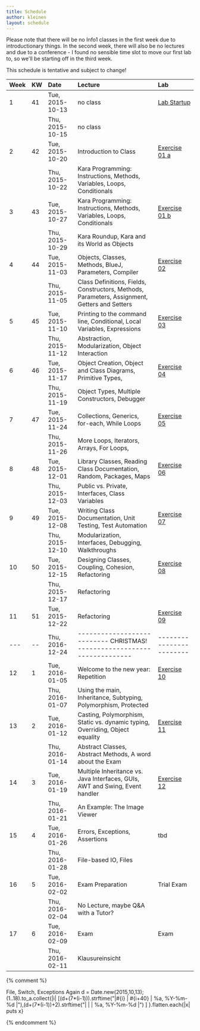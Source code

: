 ```yaml
---
title: Schedule
author: kleinen
layout: schedule
---
```




Please note that there will be no Info1 classes in the first week due to introductionary things.
 In the second week, there will also be no lectures and due to a conference -
 I found no sensible time slot to move our first lab to, so we'll be starting off in the third week.

This schedule is tentative and subject to change!



| Week | KW | Date            | Lecture                                                                                       | Lab                                         |
|:-----|:---|:----------------|:----------------------------------------------------------------------------------------------|:--------------------------------------------|
| 1    | 41 | Tue, 2015-10-13 | no class                                                                                      | [Lab Startup](../labs/exercise-00.html)     |
|      |    | Thu, 2015-10-15 | no class                                                                                      |                                             |
| 2    | 42 | Tue, 2015-10-20 | Introduction to Class                                                                         | [Exercise 01 a](../labs/exercise-01-a.html) |
|      |    | Thu, 2015-10-22 | Kara Programming: Instructions, Methods, Variables, Loops, Conditionals                       |                                             |
| 3    | 43 | Tue, 2015-10-27 | Kara Programming: Instructions, Methods, Variables, Loops, Conditionals                       | [Exercise 01 b](../labs/exercise-01-b.html) |
|      |    | Thu, 2015-10-29 | Kara Roundup, Kara and its World as Objects                                                   |                                             |
| 4    | 44 | Tue, 2015-11-03 | Objects, Classes, Methods, BlueJ, Parameters,  Compiler                                       | [Exercise 02](../labs/exercise-02.html)     |
|      |    | Thu, 2015-11-05 | Class Definitions, Fields, Constructors, Methods, Parameters, Assignment, Getters and Setters |                                             |
| 5    | 45 | Tue, 2015-11-10 | Printing to the command line, Conditional, Local Variables, Expressions                       | [Exercise 03](../labs/exercise-03.html)     |
|      |    | Thu, 2015-11-12 | Abstraction, Modularization, Object Interaction                                               |                                             |
| 6    | 46 | Tue, 2015-11-17 | Object Creation, Object and Class Diagrams, Primitive Types,                                  | [Exercise 04](../labs/exercise-04.html)     |
|      |    | Thu, 2015-11-19 | Object Types, Multiple Constructors, Debugger                                                 |                                             |
| 7    | 47 | Tue, 2015-11-24 | Collections, Generics, for-each, While Loops                                                  | [Exercise 05](../labs/exercise-05.html)     |
|      |    | Thu, 2015-11-26 | More Loops, Iterators, Arrays, For Loops,                                                     |                                             |
| 8    | 48 | Tue, 2015-12-01 | Library Classes, Reading Class Documentation, Random, Packages, Maps                          | [Exercise 06](../labs/exercise-06.html)     |
|      |    | Thu, 2015-12-03 | Public vs. Private, Interfaces, Class Variables                                               |                                             |
| 9    | 49 | Tue, 2015-12-08 | Writing Class Documentation, Unit Testing, Test Automation                                    | [Exercise 07](../labs/exercise-07.html)     |
|      |    | Thu, 2015-12-10 | Modularization, Interfaces, Debugging, Walkthroughs                                           |                                             |
| 10   | 50 | Tue, 2015-12-15 | Designing Classes, Coupling, Cohesion, Refactoring                                            | [Exercise 08](../labs/exercise-08.html)     |
|      |    | Thu, 2015-12-17 | Refactoring                                                                                   |                                             |
| 11   | 51 | Tue, 2015-12-22 | Refactoring                                                                                   | [Exercise 09](../labs/exercise-09.html)     |
| ---  | -- | Thu, 2016-12-24 | --------------------------- CHRISTMAS!   ---------------------------------                    | ------------------------                    |
| 12   | 1  | Tue, 2016-01-05 | Welcome to the new year: Repetition                                                           | [Exercise 10](../labs/exercise-10.html)     |
|      |    | Thu, 2016-01-07 | Using the main, Inheritance, Subtyping, Polymorphism, Protected                               |                                             |
| 13   | 2  | Tue, 2016-01-12 | Casting, Polymorphism, Static vs. dynamic typing, Overriding, Object equality                 | [Exercise 11](../labs/exercise-11.html)     |
|      |    | Thu, 2016-01-14 | Abstract Classes, Abstract Methods, A word about the Exam                                     |                                             |
| 14   | 3  | Tue, 2016-01-19 | Multiple Inheritance vs. Java Interfaces,  GUIs, AWT and Swing, Event handler                 | [Exercise 12](../labs/exercise-12.html)     |
|      |    | Thu, 2016-01-21 | An Example: The Image Viewer                                                                  |                                             |
| 15   | 4  | Tue, 2016-01-26 | Errors, Exceptions, Assertions                                                                | tbd                                         |
|      |    | Thu, 2016-01-28 | File-based IO, Files                                                                          |                                             |
| 16   | 5  | Tue, 2016-02-02 | Exam Preparation                                                                              | Trial Exam                                  |
|      |    | Thu, 2016-02-04 | No Lecture, maybe Q&A with a Tutor?                                                           |                                             |
| 17   | 6  | Tue, 2016-02-09 | Exam                                                                                          | Exam                                        |
|      |    | Thu, 2016-02-11 | Klausureinsicht                                                                               |                                             |



{% comment %}

File, Switch, Exceptions Again
d = Date.new(2015,10,13);(1..18).to_a.collect{|i| [(d+(7*(i-1))).strftime("|#{i} | #{i+40} | %a, %Y-%m-%d |"),(d+(7*(i-1))+2).strftime("|   |    | %a, %Y-%m-%d |") ] }.flatten.each{|x| puts x}

{% endcomment %}
